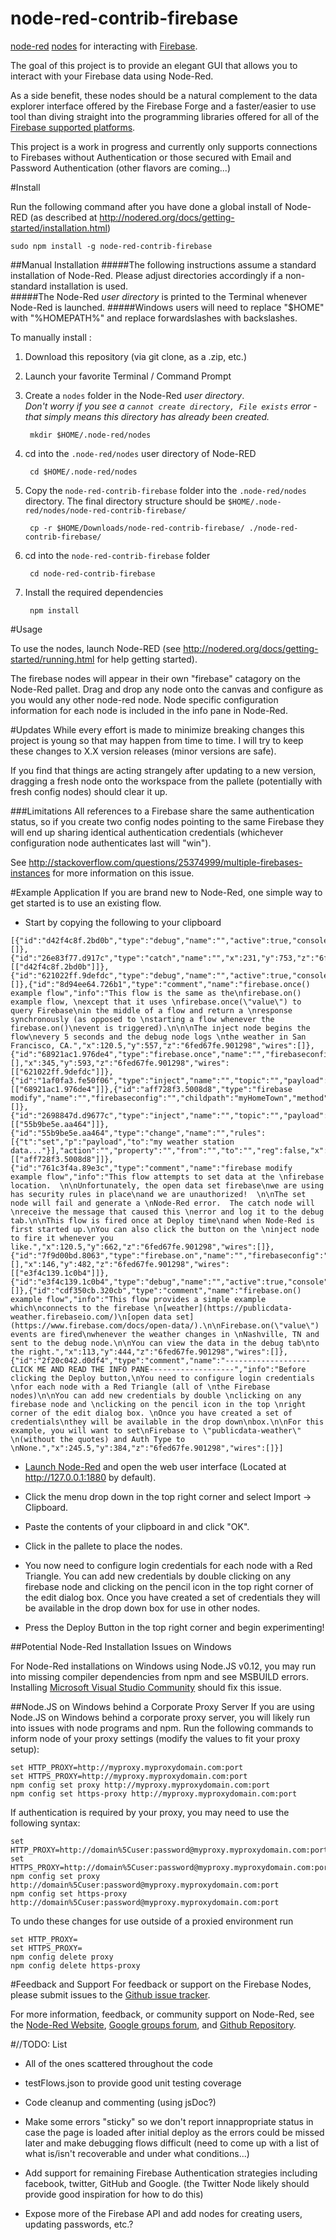 node-red-contrib-firebase
=========================

<A HREF="http://nodered.org">node-red</A> <A HREF="http://nodered.org/docs/creating-nodes/">nodes</A> for interacting with <A HREF="https://www.firebase.com/">Firebase</A>.

The goal of this project is to provide an elegant GUI that allows you to interact with your Firebase data using Node-Red.

As a side benefit, these nodes should be a natural complement to the data explorer interface offered by the Firebase Forge and a faster/easier to use tool than diving straight into the programming libraries offered for all of the <A HREF="https://www.firebase.com/docs/">Firebase supported platforms</A>.

This project is a work in progress and currently only supports connections to Firebases without Authentication or those secured with Email and Password Authentication (other flavors are coming...)

#Install

Run the following command after you have done a global install of Node-RED (as described at <A HREF="http://nodered.org/docs/getting-started/installation.html">http://nodered.org/docs/getting-started/installation.html</A>)

	sudo npm install -g node-red-contrib-firebase

##Manual Installation
#####The following instructions assume a standard installation of Node-Red.  Please adjust directories accordingly if a non-standard installation is used.  
#####The Node-Red _user directory_ is printed to the Terminal whenever Node-Red is launched.
#####Windows users will need to replace "$HOME" with "%HOMEPATH%" and replace forwardslashes with backslashes.

To manually install :

1. Download this repository (via git clone, as a .zip, etc.)

2. Launch your favorite Terminal / Command Prompt

3. Create a `nodes` folder in the Node-Red _user directory_.  
_Don't worry if you see a `cannot create directory, File exists` error - that simply means this directory has already been created._

		mkdir $HOME/.node-red/nodes

4. cd into the `.node-red/nodes` user directory of Node-RED

		cd $HOME/.node-red/nodes

5. Copy the `node-red-contrib-firebase` folder into the `.node-red/nodes` directory.  The final directory structure should be `$HOME/.node-red/nodes/node-red-contrib-firebase/`

		cp -r $HOME/Downloads/node-red-contrib-firebase/ ./node-red-contrib-firebase/

6. cd into the `node-red-contrib-firebase` folder

		cd node-red-contrib-firebase

7. Install the required dependencies

		npm install

#Usage

To use the nodes, launch Node-RED (see <A HREF="http://nodered.org/docs/getting-started/running.html">http://nodered.org/docs/getting-started/running.html</A> for help getting started).

The firebase nodes will appear in their own "firebase" catagory on the Node-Red pallet. Drag and drop any node onto the canvas and configure as you would any other node-red node.  Node specific configuration information for each node is included in the info pane in Node-Red.

#Updates
While every effort is made to minimize breaking changes this project is young so that may happen from time to time.  I will try to keep these changes to X.X version releases (minor versions are safe).

If you find that things are acting strangely after updating to a new version, dragging a fresh node onto the workspace from the pallete (potentially with fresh config nodes) should clear it up.

###Limitations
All references to a Firebase share the same authentication status, so if you create two config nodes pointing to the same Firebase they will end up sharing identical authentication credentials (whichever configuration node authenticates last will "win").

See <A HREF="http://stackoverflow.com/questions/25374999/multiple-firebases-instances">http://stackoverflow.com/questions/25374999/multiple-firebases-instances</A> for more information on this issue.  

#Example Application
If you are brand new to Node-Red, one simple way to get started is to use an existing flow.

- Start by copying the following to your clipboard

```
[{"id":"d42f4c8f.2bd0b","type":"debug","name":"","active":true,"console":"false","complete":"true","x":377,"y":753,"z":"6fed67fe.901298","wires":[]},{"id":"26e83f77.d917c","type":"catch","name":"","x":231,"y":753,"z":"6fed67fe.901298","wires":[["d42f4c8f.2bd0b"]]},{"id":"621022ff.9defdc","type":"debug","name":"","active":true,"console":"false","complete":"payload","x":570,"y":593,"z":"6fed67fe.901298","wires":[]},{"id":"8d94ee64.726b1","type":"comment","name":"firebase.once() example flow","info":"This flow is the same as the\nfirebase.on() example flow, \nexcept that it uses \nfirebase.once(\"value\") to query Firebase\nin the middle of a flow and return a \nresponse synchronously (as opposed to \nstarting a flow whenever the firebase.on()\nevent is triggered).\n\n\nThe inject node begins the flow\nevery 5 seconds and the debug node logs \nthe weather in San Francisco, CA.","x":120.5,"y":557,"z":"6fed67fe.901298","wires":[]},{"id":"68921ac1.976de4","type":"firebase.once","name":"","firebaseconfig":"","childpath":"sanfrancisco","eventType":"value","queries":[],"x":345,"y":593,"z":"6fed67fe.901298","wires":[["621022ff.9defdc"]]},{"id":"1af0fa3.fe50f06","type":"inject","name":"","topic":"","payload":"","payloadType":"date","repeat":"5","crontab":"","once":false,"x":127,"y":593,"z":"6fed67fe.901298","wires":[["68921ac1.976de4"]]},{"id":"aff728f3.5008d8","type":"firebase modify","name":"","firebaseconfig":"","childpath":"myHomeTown","method":"set","value":"msg.payload","priority":"","x":518,"y":699,"z":"6fed67fe.901298","wires":[]},{"id":"2698847d.d9677c","type":"inject","name":"","topic":"","payload":"","payloadType":"date","repeat":"","crontab":"","once":true,"x":125,"y":699,"z":"6fed67fe.901298","wires":[["55b9be5e.aa464"]]},{"id":"55b9be5e.aa464","type":"change","name":"","rules":[{"t":"set","p":"payload","to":"my weather station data..."}],"action":"","property":"","from":"","to":"","reg":false,"x":304,"y":699,"z":"6fed67fe.901298","wires":[["aff728f3.5008d8"]]},{"id":"761c3f4a.89e3c","type":"comment","name":"firebase modify example flow","info":"This flow attempts to set data at the \nfirebase location.  \n\nUnfortunately, the open data set firebase\nwe are using has security rules in place\nand we are unauthorized!  \n\nThe set node will fail and generate a \nNode-Red error.  The catch node will \nreceive the message that caused this \nerror and log it to the debug tab.\n\nThis flow is fired once at Deploy time\nand when Node-Red is first started up.\nYou can also click the button on the \ninject node to fire it whenever you like.","x":120.5,"y":662,"z":"6fed67fe.901298","wires":[]},{"id":"7f9d00bd.8063","type":"firebase.on","name":"","firebaseconfig":"","childpath":"/nashville","atStart":true,"eventType":"value","queries":[],"x":146,"y":482,"z":"6fed67fe.901298","wires":[["e3f4c139.1c0b4"]]},{"id":"e3f4c139.1c0b4","type":"debug","name":"","active":true,"console":"false","complete":"payload","x":344,"y":482,"z":"6fed67fe.901298","wires":[]},{"id":"cdf350cb.320cb","type":"comment","name":"firebase.on() example flow","info":"This flow provides a simple example which\nconnects to the firebase \n[weather](https://publicdata-weather.firebaseio.com/)\n[open data set](https://www.firebase.com/docs/open-data/).\n\nFirebase.on(\"value\") events are fired\nwhenever the weather changes in \nNashville, TN and sent to the debug node.\n\nYou can view the data in the debug tab\nto the right.","x":113,"y":444,"z":"6fed67fe.901298","wires":[]},{"id":"2f20c042.d0df4","type":"comment","name":"-------------------CLICK ME AND READ THE INFO PANE-------------------","info":"Before clicking the Deploy button,\nYou need to configure login credentials \nfor each node with a Red Triangle (all of \nthe Firebase nodes)\n\nYou can add new credentials by double \nclicking on any firebase node and \nclicking on the pencil icon in the top \nright corner of the edit dialog box. \nOnce you have created a set of credentials\nthey will be available in the drop down\nbox.\n\nFor this example, you will want to set\nFirebase to \"publicdata-weather\" \n(without the quotes) and Auth Type to \nNone.","x":245.5,"y":384,"z":"6fed67fe.901298","wires":[]}]
```
- <A HREF="http://nodered.org/docs/getting-started/running.html">Launch Node-Red</A> and open the web user interface (Located at <A HREF="http://127.0.0.1:1880">http://127.0.0.1:1880</A> by default).

- Click the menu drop down in the top right corner and select Import -> Clipboard.

- Paste the contents of your clipboard in and click "OK".

- Click in the pallete to place the nodes.

- You now need to configure login credentials for each node with a Red Triangle.  You can add new credentials by double clicking on any firebase node and clicking on the pencil icon in the top right corner of the edit dialog box. Once you have created a set of credentials they will be available in the drop down box for use in other nodes.

- Press the Deploy Button in the top right corner and begin experimenting!

##Potential Node-Red Installation Issues on Windows

For Node-Red installations on Windows using Node.JS v0.12, you may run into missing compiler dependencies from npm and see MSBUILD errors.  Installing <A HREF="https://www.visualstudio.com/en-us/visual-studio-homepage-vs.aspx">Microsoft Visual Studio Community</A> should fix this issue.

##Node.JS on Windows behind a Corporate Proxy Server
If you are using Node.JS on Windows behind a corporate proxy server, you will likely run into issues with
node programs and npm.  Run the following commands to inform node of your proxy settings (modify the values to fit your proxy setup):

    set HTTP_PROXY=http://myproxy.myproxydomain.com:port
    set HTTPS_PROXY=http://myproxy.myproxydomain.com:port
    npm config set proxy http://myproxy.myproxydomain.com:port
    npm config set https-proxy http://myproxy.myproxydomain.com:port

If authentication is required by your proxy, you may need to use the following syntax:

    set HTTP_PROXY=http://domain%5Cuser:password@myproxy.myproxydomain.com:port
    set HTTPS_PROXY=http://domain%5Cuser:password@myproxy.myproxydomain.com:port
    npm config set proxy http://domain%5Cuser:password@myproxy.myproxydomain.com:port
    npm config set https-proxy http://domain%5Cuser:password@myproxy.myproxydomain.com:port

To undo these changes for use outside of a proxied environment run

    set HTTP_PROXY=
    set HTTPS_PROXY=
    npm config delete proxy
    npm config delete https-proxy

#Feedback and Support
For feedback or support on the Firebase Nodes, please submit issues to the <A HREF="https://github.com/deldrid1/node-red-contrib-firebase/issues">Github issue tracker</A>.

For more information, feedback, or community support on Node-Red, see the <A HREF="http://nodered.org/">Node-Red Website</A>, <A HREF="https://groups.google.com/forum/#!forum/node-red">Google groups forum</A>, and <A HREF="https://www.github.com/node-red/node-red">Github Repository</A>.

#//TODO: List
- All of the ones scattered throughout the code

- testFlows.json to provide good unit testing coverage

- Code cleanup and commenting (using jsDoc?)

- Make some errors "sticky" so we don't report innappropriate status in case the page is loaded after initial deploy as the errors could be missed later and make debugging flows difficult (need to come up with a list of what is/isn't recoverable and under what conditions...)

- Add support for remaining Firebase Authentication strategies including facebook, twitter, GitHub and Google. (the Twitter Node likely should provide good inspiration for how to do this)

- Expose more of the Firebase API and add nodes for creating users, updating passwords, etc.?
